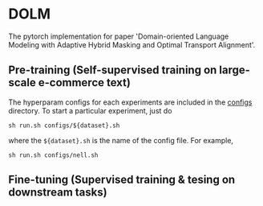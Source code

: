 # DOLM

The pytorch implementation for paper 'Domain-oriented Language Modeling with Adaptive Hybrid Masking and Optimal Transport Alignment'.



## Pre-training (Self-supervised training on large-scale e-commerce text)
The hyperparam configs for each experiments are included in the [configs](https://github.com/RutgersDM/DKGR/tree/master/configs) directory. To start a particular experiment, just do
```
sh run.sh configs/${dataset}.sh
```
where the `${dataset}.sh` is the name of the config file. For example, 
```
sh run.sh configs/nell.sh
```

## Fine-tuning (Supervised training & tesing on downstream tasks)






